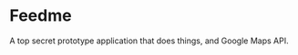 <!--
  id: 2612
  slug: feedme
  type: fortpolio
  categories: JavaScript, HTML/CSS, framework, mobile
  tags: API, JavaScript, Angular, Less
  clients: 72andSunny
  collaboration: 
  prizes: 
  images: 
  inCv: false
  inPortfolio: false
  dateFrom: 2014-04-16
  dateTo: 2014-04-24
-->

# Feedme

<p>A top secret prototype application that does things, and Google Maps API.</p>